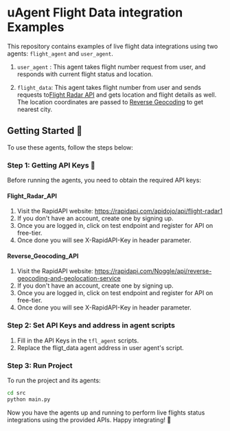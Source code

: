 # uAgent Flight Data integration Examples 

This repository contains examples of live flight data integrations using two agents: `flight_agent` and `user_agent`.

1. `user_agent` : This agent takes flight number request from user, and responds with current flight status and location.

2. `flight_data`: This agent takes flight number from user and sends requests to[Flight Radar API](https://rapidapi.com/apidojo/api/flight-radar1) and gets location and flight details as well. The location coordinates are passed to [Reverse Geocoding](https://rapidapi.com/Noggle/api/reverse-geocoding-and-geolocation-service) to get nearest city.

## Getting Started 🚀

To use these agents, follow the steps below:

### Step 1: Getting API Keys 🔑

Before running the agents, you need to obtain the required API keys:

#### Flight_Radar_API

1. Visit the RapidAPI website: https://rapidapi.com/apidojo/api/flight-radar1
2. If you don't have an account, create one by signing up.
3. Once you are logged in, click on test endpoint and register for API on free-tier.
4. Once done you will see X-RapidAPI-Key in header parameter.

#### Reverse_Geocoding_API

1. Visit the RapidAPI website: https://rapidapi.com/Noggle/api/reverse-geocoding-and-geolocation-service 
2. If you don't have an account, create one by signing up.
3. Once you are logged in, click on test endpoint and register for API on free-tier.
4. Once done you will see X-RapidAPI-Key in header parameter.

### Step 2: Set API Keys and address in agent scripts

1. Fill in the API Keys in the `tfl_agent` scripts.
2. Replace the fligt_data agent address in user agent's script.

### Step 3: Run Project

To run the project and its agents:

```bash
cd src
python main.py
```

Now you have the agents up and running to perform live flights status integrations using the provided APIs. Happy integrating! 🎉